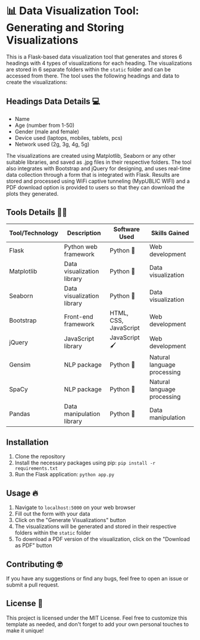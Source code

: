 # 📊 Data Visualization Tool: Generating and Storing Visualizations

This is a Flask-based data visualization tool that generates and stores 6 headings with 4 types of visualizations for each heading. The visualizations are stored in 6 separate folders within the `static` folder and can be accessed from there. The tool uses the following headings and data to create the visualizations:

## Headings Data Details 💻

- Name
- Age (number from 1-50)
- Gender (male and female)
- Device used (laptops, mobiles, tablets, pcs)
- Network used (2g, 3g, 4g, 5g)

The visualizations are created using Matplotlib, Seaborn or any other suitable libraries, and saved as .jpg files in their respective folders. The tool also integrates with Bootstrap and jQuery for designing, and uses real-time data collection through a form that is integrated with Flask. Results are stored and processed using WiFi captive tunneling (MypUBLIC WIFI) and a PDF download option is provided to users so that they can download the plots they generated.


## Tools Details 👩‍💻
| Tool/Technology | Description                   | Software Used            | Skills Gained                  |
|-----------------|-------------------------------|--------------------------|--------------------------------|
| Flask           | Python web framework          | Python 🐍                  | Web development                |
| Matplotlib      | Data visualization library    | Python  🐌                | Data visualization             |
| Seaborn         | Data visualization library    | Python 🐌                  | Data visualization             |
| Bootstrap       | Front-end framework           | HTML, CSS, JavaScript    | Web development                |
| jQuery          | JavaScript library            | JavaScript 🖌️              | Web development                |
| Gensim          | NLP package                   | Python   🐍                | Natural language processing     |
| SpaCy           | NLP package                   | Python  🐌                | Natural language processing     |
| Pandas          | Data manipulation library     | Python  🐍                 | Data manipulation              |


## Installation

1. Clone the repository
2. Install the necessary packages using pip: `pip install -r requirements.txt`
3. Run the Flask application: `python app.py`

## Usage  🔥

1. Navigate to `localhost:5000` on your web browser
2. Fill out the form with your data
3. Click on the "Generate Visualizations" button
4. The visualizations will be generated and stored in their respective folders within the `static` folder
5. To download a PDF version of the visualization, click on the "Download as PDF" button

## Contributing 🤓

If you have any suggestions or find any bugs, feel free to open an issue or submit a pull request.

## License 📜

This project is licensed under the MIT License. Feel free to customize this template as needed, and don't forget to add your own personal touches to make it unique!
